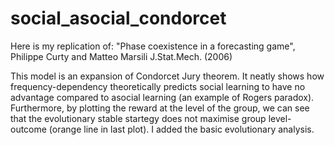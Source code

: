 # social_asocial_condorcet
Here is my replication of: "Phase coexistence in a forecasting game", Philippe Curty and Matteo Marsili J.Stat.Mech. (2006)

This model is an expansion of Condorcet Jury theorem. It neatly shows how frequency-dependency theoretically predicts social learning to have no advantage compared to asocial learning (an example of Rogers paradox). Furthermore, by plotting the reward at the level of the group, we can see that the evolutionary stable startegy does not maximise group level-outcome (orange line in last plot). I added the basic evolutionary analysis.
